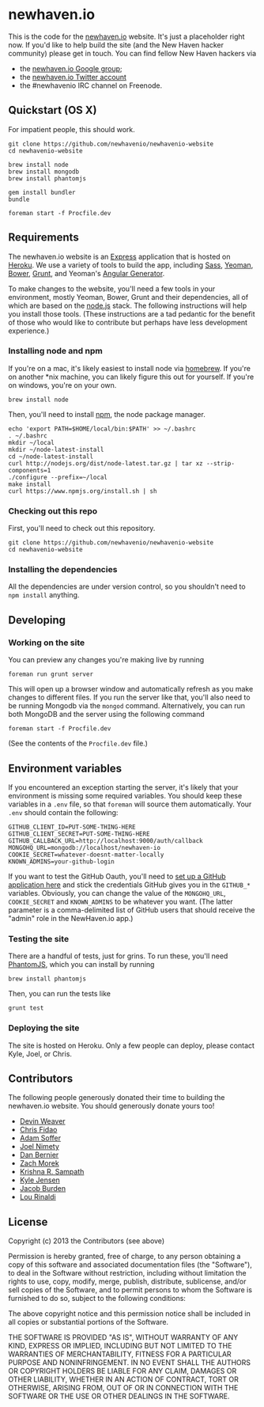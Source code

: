 newhaven.io
===========

This is the code for the
[newhaven.io](http://www.newhaven.io) website. It's just a
placeholder right now. If you'd like to help build the
site (and the New Haven hacker community) please get in touch.  You can
find fellow New Haven hackers via

* the [newhaven.io Google group](https://groups.google.com/forum/?fromgroups#!forum/newhavenio);
* the [newhaven.io Twitter account](http://twitter.com/newhavenio)
* the #newhavenio IRC channel on Freenode.

## Quickstart (OS X)

For impatient people, this should work.

```
git clone https://github.com/newhavenio/newhavenio-website
cd newhavenio-website

brew install node
brew install mongodb
brew install phantomjs

gem install bundler
bundle

foreman start -f Procfile.dev
```

## Requirements

The newhaven.io website is
an [Express](http://expressjs.com/)
application
that is hosted on [Heroku](https://www.heroku.com/).
We use a variety of tools to build the app, including
[Sass](http://sass-lang.com/),
[Yeoman](http://yeoman.io/),
[Bower](http://bower.io/),
[Grunt](http://gruntjs.com/),
and Yeoman's [Angular Generator](https://github.com/yeoman/generator-angular).

To make changes to the website, you'll need a few
tools in your environment, mostly Yeoman, Bower, Grunt
and their dependencies, all of which are based on the
[node.js](http://nodejs.org/) stack.  The following
instructions will help you install those tools.  (These instructions are
a tad pedantic for the benefit of those who would like to contribute
but perhaps have less development experience.)

### Installing node and npm

If you're on a mac, it's likely easiest to install node via
[homebrew](http://brew.sh/).  If you're on another *nix machine,
you can likely figure this out for yourself.  If you're on windows,
you're on your own.

    brew install node

Then, you'll need to install [npm](https://npmjs.org/),
the node package manager.

    echo 'export PATH=$HOME/local/bin:$PATH' >> ~/.bashrc
    . ~/.bashrc
    mkdir ~/local
    mkdir ~/node-latest-install
    cd ~/node-latest-install
    curl http://nodejs.org/dist/node-latest.tar.gz | tar xz --strip-components=1
    ./configure --prefix=~/local
    make install
    curl https://www.npmjs.org/install.sh | sh

### Checking out this repo

First, you'll need to check out this repository.

    git clone https://github.com/newhavenio/newhavenio-website
    cd newhavenio-website

### Installing the dependencies

All the dependencies are under version control, so you
shouldn't need to `npm install` anything.

## Developing

### Working on the site

You can preview any changes you're making live by running

    foreman run grunt server

This will open up a browser window and automatically refresh
as you make changes to different files.  If you run the server
like that, you'll also need to be running Mongodb via the
`mongod` command.  Alternatively, you can run both MongoDB
and the server using the following command

	foreman start -f Procfile.dev

(See the contents of the `Procfile.dev` file.)

## Environment variables

If you encountered an exception starting the server, it's
likely that your environment is missing some required
variables.  You should keep these variables in a `.env` file,
so that `foreman` will source them automatically.  Your
`.env` should contain the following:

	GITHUB_CLIENT_ID=PUT-SOME-THING-HERE
	GITHUB_CLIENT_SECRET=PUT-SOME-THING-HERE
	GITHUB_CALLBACK_URL=http://localhost:9000/auth/callback
	MONGOHQ_URL=mongodb://localhost/newhaven-io
	COOKIE_SECRET=whatever-doesnt-matter-locally
	KNOWN_ADMINS=your-github-login

If you want to test the GitHub Oauth, you'll need to
[set up a GitHub application here](https://github.com/settings/applications)
and stick the credentials GitHub gives you in the `GITHUB_*` variables.
Obviously, you can change the value of the `MONGOHQ_URL`,
`COOKIE_SECRET` and `KNOWN_ADMINS` to be whatever you want.
(The latter parameter is a comma-delimited list of GitHub
users that should receive the "admin" role in the NewHaven.io
app.)


### Testing the site

There are a handful of tests, just for grins.  To run these,
you'll need [PhantomJS](http://phantomjs.org/), which you can
install by running

    brew install phantomjs

Then, you can run the tests like

    grunt test

### Deploying the site

The site is hosted on Heroku.  Only a few people
can deploy, please contact Kyle, Joel, or Chris.

## Contributors

The following people generously donated their time to building
the newhaven.io website.  You should generously donate yours too!

* [Devin Weaver](https://github.com/sukima)
* [Chris Fidao](https://github.com/fideloper)
* [Adam Soffer](http://github.com/ads1018)
* [Joel Nimety](https://github.com/jnimety)
* [Dan Bernier](https://github.com/danbernier)
* [Zach Morek](https://github.com/ZachBeta)
* [Krishna R. Sampath](https://github.com/KrishnaRSampath)
* [Kyle Jensen](http://github.com/kljensen)
* [Jacob Burden](http://github.com/JacobJWBurden)
* [Lou Rinaldi](http://github.com/lourinaldi)

## License

Copyright (c) 2013 the Contributors (see above)

Permission is hereby granted, free of charge, to any person obtaining a copy of this software and associated documentation files (the "Software"), to deal in the Software without restriction, including without limitation the rights to use, copy, modify, merge, publish, distribute, sublicense, and/or sell copies of the Software, and to permit persons to whom the Software is furnished to do so, subject to the following conditions:

The above copyright notice and this permission notice shall be included in all copies or substantial portions of the Software.

THE SOFTWARE IS PROVIDED "AS IS", WITHOUT WARRANTY OF ANY KIND, EXPRESS OR IMPLIED, INCLUDING BUT NOT LIMITED TO THE WARRANTIES OF MERCHANTABILITY, FITNESS FOR A PARTICULAR PURPOSE AND NONINFRINGEMENT. IN NO EVENT SHALL THE AUTHORS OR COPYRIGHT HOLDERS BE LIABLE FOR ANY CLAIM, DAMAGES OR OTHER LIABILITY, WHETHER IN AN ACTION OF CONTRACT, TORT OR OTHERWISE, ARISING FROM, OUT OF OR IN CONNECTION WITH THE SOFTWARE OR THE USE OR OTHER DEALINGS IN THE SOFTWARE.
